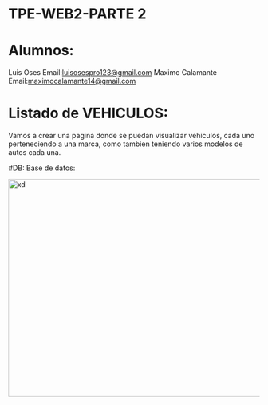 # TPE-WEB2-PARTE 2
# Alumnos:
Luis Oses 
Email:luisosespro123@gmail.com
Maximo Calamante
Email:maximocalamante14@gmail.com

# Listado de VEHICULOS:
Vamos a crear una pagina donde se puedan visualizar vehiculos, cada uno perteneciendo a una marca, como tambien teniendo varios modelos de autos cada una.

#DB: 
Base de datos:

<img width="585" height="436" alt="xd" src="https://github.com/user-attachments/assets/4c0136a0-be5e-4909-a11c-dfd565731f06" />
